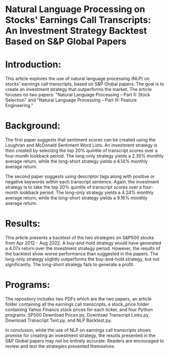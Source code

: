 # Natural Language Processing on Stocks' Earnings Call Transcripts: An Investment Strategy Backtest Based on S&P Global Papers

# Introduction:
This article explores the use of natural language processing (NLP) on stocks' earnings call transcripts, based on S&P Global papers. The goal is to create an investment strategy that outperforms the market. The article focuses on two papers: "Natural Language Processing – Part II: Stock Selection" and "Natural Language Processing – Part III: Feature Engineering."

# Background:
The first paper suggests that sentiment scores can be created using the Loughran and McDonald Sentiment Word Lists. An investment strategy is then created by selecting the top 20% quintile of transcript scores over a four-month lookback period. The long-only strategy yields a 2.35% monthly average return, while the long-short strategy yields a 4.14% monthly average return.

The second paper suggests using descriptor tags along with positive or negative keywords within each transcript sentence. Again, the investment strategy is to take the top 20% quintile of transcript scores over a four-month lookback period. The long-only strategy yields a 4.24% monthly average return, while the long-short strategy yields a 9.16% monthly average return.

# Results:
This article presents a backtest of the two strategies on S&P500 stocks from Apr 2012 - Aug 2022. A buy-and-hold strategy would have generated a 4.07x return over the investment strategy period. However, the results of the backtest show worse performance than suggested in the papers. The long-only strategy slightly outperforms the buy-and-hold strategy, but not significantly. The long-short strategy fails to generate a profit.

# Programs:
The repository includes two PDFs which are the two papers, an article folder containing all the earnings call transcripts, a stock_price folder containing Yahoo Finance stock prices for each ticker, and four Python programs: SP500 Download Prices.py, Download Transcript Links.py, Download Transcript Text.py, and NLP Backtest.py.

In conclusion, while the use of NLP on earnings call transcripts shows promise for creating an investment strategy, the results presented in the S&P Global papers may not be entirely accurate. Readers are encouraged to review and test the strategies presented themselves.
